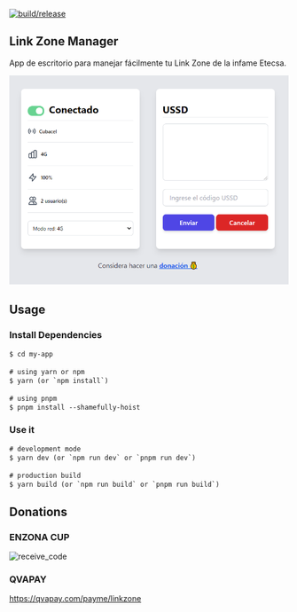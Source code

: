 [![build/release](https://github.com/raulcr98/link-zone-desktop/actions/workflows/electron-compiler.yml/badge.svg)](https://github.com/raulcr98/link-zone-desktop/actions/workflows/electron-compiler.yml)

## Link Zone Manager

App de escritorio para manejar fácilmente tu Link Zone de la infame Etecsa.

![image info](./assets/home.png)


## Usage

### Install Dependencies 

```
$ cd my-app

# using yarn or npm 
$ yarn (or `npm install`)

# using pnpm
$ pnpm install --shamefully-hoist
```

### Use it

```
# development mode
$ yarn dev (or `npm run dev` or `pnpm run dev`)

# production build
$ yarn build (or `npm run build` or `pnpm run build`)
```

## Donations

### ENZONA CUP

![receive_code](https://user-images.githubusercontent.com/32805147/143617427-7db88afb-2397-44d4-b984-5166de34dc5a.png)

### QVAPAY

https://qvapay.com/payme/linkzone
